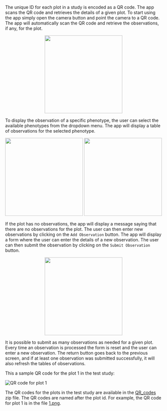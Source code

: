 

The unique ID for each plot in a study is encoded as a QR code. The app scans the QR code and retrieves the details of a given plot. To start using the app simply open the camera button and point the camera to a QR code. The app will automatically scan the QR code and retrieve the observations, if any, for the plot.


<div align="center">
    <img src="/mobile_app/screenshots/study.jpeg" width="250px"/>
</div>


To display the observation of a specific phenotype, the user can select the available phenotypes from the dropdown menu. The app will display a table of observations for the selected phenotype.
 
 <div align="center">
    <img src="/mobile_app/screenshots/dropdown.jpeg" width="250px"/>
    <img src="/mobile_app/screenshots/table_observations.jpeg" width="250px"/>
</div>

If the plot has no observations, the app will display a message saying that there are no observations for the plot. The user can then enter new observations by clicking on the `Add Observation` button. The app will display a form where the user can enter the details of a new observation. The user can then submit the observation by clicking on the `Submit Observation` button.

 <div align="center">
    <img src="/mobile_app/screenshots/form.jpeg" width="250px"/>
</div>

It is possible to submit as many observations as needed for a given plot. Every time an observation is processed the form is reset and the user can enter a new observation. The return button goes back to the previous screen, and if at least one observation was submitted successfully, it will also refresh the tables of observations. 

This a sample QR code for the plot 1 in the test study:

![QR code for plot 1](/mobile_app/QR_codes/1.png)

The QR codes for the plots in the test study are available in the [QR_codes](/mobile_app/QR_codes/QRs.zip) zip file. The QR codes are named after the plot id. For example, the QR code for plot 1 is in the file [1.png](/mobile_app/QR_codes/1.png).